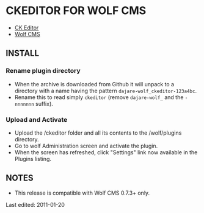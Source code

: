 # CKEDITOR FOR WOLF CMS

* [CK Editor](http://ckeditor.com/)
* [Wolf CMS](http://www.wolfcms.org)

## INSTALL

### Rename plugin directory

- When the archive is downloaded from Github it will unpack to a directory with a name having the pattern `dajare-wolf_ckeditor-123a4bc`.
- Rename this to read simply `ckeditor` (remove `dajare-wolf_` and the `-nnnnnnn` suffix).

### Upload and Activate

- Upload the /ckeditor folder and all its contents to the /wolf/plugins directory.
- Go to wolf Administration screen and activate the plugin.
- When the screen has refreshed, click "Settings" link now available in the Plugins listing. 

## NOTES

* This release is compatible with Wolf CMS 0.7.3+ only.

Last edited:
2011-01-20
